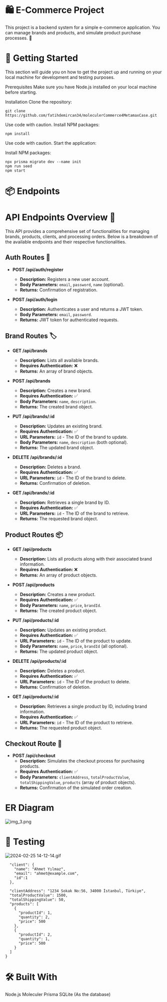 
# 🛍️ E-Commerce Project
This project is a backend system for a simple e-commerce application. You can manage brands and products, and simulate product purchase processes. 🎉

# 🚀 Getting Started
This section will guide you on how to get the project up and running on your local machine for development and testing purposes.

Prerequisites
Make sure you have Node.js installed on your local machine before starting.

Installation
Clone the repository:

```
git clone https://github.com/fatihdemircan34/moleculerCommerce4MetamaxCase.git

```
Use code with caution.
Install NPM packages:
```
npm install 
```
Use code with caution.
Start the application:

Install NPM packages:
```
npx prisma migrate dev --name init
npm run seed
npm start 
```
# 📦 Endpoints
# API Endpoints Overview 🚀

This API provides a comprehensive set of functionalities for managing brands, products, clients, and processing orders. Below is a breakdown of the available endpoints and their respective functionalities.

## Auth Routes 🔐

- **POST /api/auth/register**
    - **Description:** Registers a new user account.
    - **Body Parameters:** `email`, `password`, `name` (optional).
    - **Returns:** Confirmation of registration.

- **POST /api/auth/login**
    - **Description:** Authenticates a user and returns a JWT token.
    - **Body Parameters:** `email`, `password`.
    - **Returns:** JWT token for authenticated requests.

## Brand Routes 🏷️

- **GET /api/brands**
    - **Description:** Lists all available brands.
    - **Requires Authentication:** ❌
    - **Returns:** An array of brand objects.

- **POST /api/brands**
    - **Description:** Creates a new brand.
    - **Requires Authentication:** ✅
    - **Body Parameters:** `name`, `description`.
    - **Returns:** The created brand object.

- **PUT /api/brands/:id**
    - **Description:** Updates an existing brand.
    - **Requires Authentication:** ✅
    - **URL Parameters:** `id` - The ID of the brand to update.
    - **Body Parameters:** `name`, `description` (both optional).
    - **Returns:** The updated brand object.

- **DELETE /api/brands/:id**
    - **Description:** Deletes a brand.
    - **Requires Authentication:** ✅
    - **URL Parameters:** `id` - The ID of the brand to delete.
    - **Returns:** Confirmation of deletion.

- **GET /api/brands/:id**
    - **Description:** Retrieves a single brand by ID.
    - **Requires Authentication:** ✅
    - **URL Parameters:** `id` - The ID of the brand to retrieve.
    - **Returns:** The requested brand object.

## Product Routes 📦

- **GET /api/products**
    - **Description:** Lists all products along with their associated brand information.
    - **Requires Authentication:** ❌
    - **Returns:** An array of product objects.

- **POST /api/products**
    - **Description:** Creates a new product.
    - **Requires Authentication:** ✅
    - **Body Parameters:** `name`, `price`, `brandId`.
    - **Returns:** The created product object.

- **PUT /api/products/:id**
    - **Description:** Updates an existing product.
    - **Requires Authentication:** ✅
    - **URL Parameters:** `id` - The ID of the product to update.
    - **Body Parameters:** `name`, `price`, `brandId` (all optional).
    - **Returns:** The updated product object.

- **DELETE /api/products/:id**
    - **Description:** Deletes a product.
    - **Requires Authentication:** ✅
    - **URL Parameters:** `id` - The ID of the product to delete.
    - **Returns:** Confirmation of deletion.

- **GET /api/products/:id**
    - **Description:** Retrieves a single product by ID, including brand information.
    - **Requires Authentication:** ✅
    - **URL Parameters:** `id` - The ID of the product to retrieve.
    - **Returns:** The requested product object.

## Checkout Route 🛒

- **POST /api/checkout**
    - **Description:** Simulates the checkout process for purchasing products.
    - **Requires Authentication:** ✅
    - **Body Parameters:** `clientAddress`, `totalProductValue`, `totalShippingValue`, `products` (array of product objects).
    - **Returns:** Confirmation of the simulated order creation.

# ER Diagram
![img_3.png](img_3.png) 


# 📝 Testing 
 
![2024-02-25 14-12-14.gif](2024-02-25%2014-12-14.gif)

```{
  "client": {
    "name": "Ahmet Yılmaz",
    "email": "ahmet@example.com",
    "id":1
  },
 
  "clientAddress": "1234 Sokak No:56, 34000 İstanbul, Türkiye",
  "totalProductValue": 1500,
  "totalShippingValue": 50,
  "products": [
    {
      "productId": 1,
      "quantity": 2,
      "price": 500
    },
    {
      "productId": 2,
      "quantity": 1,
      "price": 500
    }
  ]
}
```

# 🛠️ Built With
Node.js
Moleculer
Prisma
SQLite (As the database)







 
